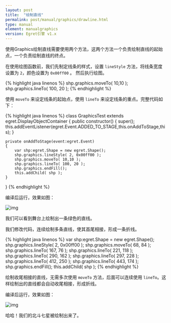 ```yaml
---
layout: post
title:  "绘制直线"
permalink: post/manual/graphics/drawline.html
type: manual
element: manualgraphics
version: Egret引擎 v1.x
---
```


使用Graphics绘制直线需要使用两个方法，这两个方法一个负责绘制直线的起始点，一个负责绘制直线的终点。

在使用绘图函数前，我们先制定线条的样式，设置 `lineStyle` 方法，将线条宽度设置为 `2`，颜色设置为 `0x00ff00` 。
然后执行绘图。

{% highlight java linenos %}
shp.graphics.moveTo( 10,10 );
shp.graphics.lineTo( 100, 20 );
{% endhighlight %}

使用 `moveTo` 来设定线条的起始点，使用 `lineTo` 来设定线条的重点。完整代码如下：

{% highlight java linenos %}
class GraphicsTest extends egret.DisplayObjectContainer
{
    public constructor()
    {
        super();
        this.addEventListener(egret.Event.ADDED_TO_STAGE,this.onAddToStage,this);
    }

    private onAddToStage(event:egret.Event)
    {
        var shp:egret.Shape = new egret.Shape();
        shp.graphics.lineStyle( 2, 0x00ff00 );
        shp.graphics.moveTo( 10,10 );
        shp.graphics.lineTo( 100, 20 );
        shp.graphics.endFill();
        this.addChild( shp );
    }
}
{% endhighlight %}

编译后运行，效果如图：

![img]({{site.baseurl}}/assets/img/drawline1.png)

我们可以看到舞台上绘制出一条绿色的直线。

我们修改代码，连续绘制多条直线，使其首尾相接，形成一条折线。

{% highlight java linenos %}
var shp:egret.Shape = new egret.Shape();
shp.graphics.lineStyle( 2, 0x00ff00 );
shp.graphics.moveTo( 68, 84 );
shp.graphics.lineTo( 167, 76 );
shp.graphics.lineTo( 221, 118 );
shp.graphics.lineTo( 290, 162 );
shp.graphics.lineTo( 297, 228 );
shp.graphics.lineTo( 412, 250 );
shp.graphics.lineTo( 443, 174 );
shp.graphics.endFill();
this.addChild( shp );
{% endhighlight %}

绘制收尾相接的直线，无需多次使用 `moveTo` 方法，后面可以连续使用 `lineTo`。这样绘制出的直线都会自动收尾相接，形成折线。

编译后运行，效果如图：

![img]({{site.baseurl}}/assets/img/drawline2.png)

哈哈！我们的北斗七星被绘制出来了。